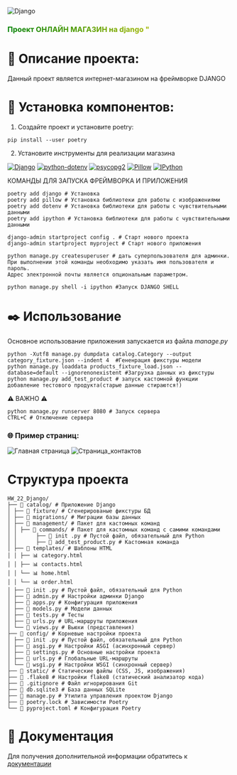 ![Django](https://www.djangoproject.com/s/img/logos/django-logo-negative.svg )
<h3 style="background: linear-gradient(257deg, Gold, green); -webkit-background-clip: text; color: transparent;">
  Проект ОНЛАЙН МАГАЗИН на django "
</h3> 

# 🔖 Описание проекта:

Данный проект является интернет-магазином на фреймворке DJANGO 


# 🔧 Установка компонентов:


1. Создайте проект и установите poetry:


```pip install --user poetry```


2. Установите инструменты для реализации магазина

[![Django](https://img.shields.io/badge/Django-3.2.0-%2311677A?logo=django&logoColor=white&style=flat&labelColor=black)]( https://www.djangoproject.com/ )
[![python-dotenv](https://img.shields.io/badge/python--dotenv-black?logo=envoy&logoColor=orange)]( https://pypi.org/project/python-dotenv/ )
[![psycopg2](https://img.shields.io/badge/psycopg2-%233178C6?logo=postgresql&logoColor=white)]( https://pypi.org/project/psycopg2/ )
[![Pillow](https://img.shields.io/badge/Pillow-%23FF6B6B?logo=python&logoColor=white&style=flat&labelColor=black)]( https://pypi.org/project/Pillow/ )
[![IPython](https://img.shields.io/badge/IPython-%23779ECB?logo=ipython&logoColor=white&style=flat&labelColor=black)]( https://pypi.org/project/ipython/ )

КОМАНДЫ ДЛЯ ЗАПУСКА ФРЕЙМВОРКА И ПРИЛОЖЕНИЯ
```
poetry add django # Установка
poetry add pillow # Установка библиотеки для работы с изображениями
poetry add dotenv # Установка библиотеки для работы с чувствительными данными
poetry add ipython # Установка библиотеки для работы с чувствительными данными

django-admin startproject config . # Старт нового проекта
django-admin startproject myproject # Старт нового приложения

python manage.py createsuperuser # дать суперпользователя для админки.
При выполнении этой команды необходимо указать имя пользователя и пароль.
Адрес электронной почты является опциональным параметром.

python manage.py shell -i ipython #Запуск DJANGO SHELL

```

# ✒️ Использование
Основное использование приложения запускается из файла *manage.py*

```
python -Xutf8 manage.py dumpdata catalog.Category --output category_fixture.json --indent 4  #Гененрация фикстуры модели
python manage.py loaddata products_fixture_load.json --database=default --ignorenonexistent #Загрузка данных из фикстуры
python manage.py add_test_product # запуск кастомной функции добавление тестового продукта(старые данные стираются!)

```

⚠️ ВАЖНО ⚠️
```
python manage.py runserver 8080 # Запуск сервера
CTRL+С # Отключение сервера
```
### 🌐 Пример страниц:

![Главная страница](./image/home.jpg)
![Cтраница_контактов](./image/contacts.jpg)

# Структура проекта
```
HW_22_Django/
├── 📁 catalog/ # Приложение Django
│ ├── 📁 fixture/ # Сгенерированые фикстуры БД
│ ├── 📁 migrations/ # Миграции базы данных
│ ├── 📁 management/ # Пакет для кастомных команд
│ │ ├── 📁 commands/ # Пакет для кастомных команд с самими командами
│ │      ├── 📝 init .py # Пустой файл, обязательный для Python
│ │      ├── 📝 add_test_product.py # Кастомная команда
│ ├── 📁 templates/ # Шаблоны HTML
│ │ ├── 📊 category.html
│ │ ├── 📊 contacts.html
│ │ └── 📊 home.html
│ │ └── 📊 order.html 
│ ├── 📝 init .py # Пустой файл, обязательный для Python
│ ├── 📝 admin.py # Настройки админки Django
│ ├── 📝 apps.py # Конфигурация приложения
│ ├── 📝 models.py # Модели данных
│ ├── 📝 tests.py # Тесты
│ ├── 📝 urls.py # URL-маршруты приложения
│ └── 📝 views.py # Вьюхи (представления)
├── 📁 config/ # Корневые настройки проекта
│ ├── 📝 init .py # Пустой файл, обязательный для Python
│ ├── 📝 asgi.py # Настройки ASGI (асинхронный сервер)
│ ├── 📝 settings.py # Основные настройки проекта
│ ├── 📝 urls.py # Глобальные URL-маршруты
│ └── 📝 wsgi.py # Настройки WSGI (синхронный сервер)
├── 📁 static/ # Статические файлы (CSS, JS, изображения)
├── 📄 .flake8 # Настройки flake8 (статический анализатор кода)
├── 📄 .gitignore # Файл игнорирования Git
├── 📄 db.sqlite3 # База данных SQLite
├── 📝 manage.py # Утилита управления проектом Django
├── 📄 poetry.lock # Зависимости Poetry
└── 📄 pyproject.toml # Конфигурация Poetry
```

# 📝 Документация 

Для получения дополнительной информации обратитесь к [документации](https://api.hh.ru/openapi/redoc#section)
